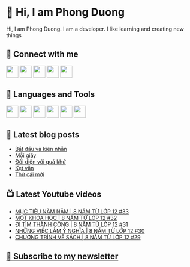# 👋 Hi, I am Phong Duong

Hi, I am Phong Duong. I am a developer. I like learning and creating new things

## 🔗 Connect with me
[<img height="32" width="32" src="https://cdn.jsdelivr.net/npm/simple-icons@v3/icons/youtube.svg" />](https://www.youtube.com/channel/UCXykqt3V2-9bYXKWZRcH0rA)
[<img height="32" width="32" src="https://cdn.jsdelivr.net/npm/simple-icons@v3/icons/instagram.svg" />](https://www.instagram.com/phongduonglh)
[<img height="32" width="32" src="https://cdn.jsdelivr.net/npm/simple-icons@v3/icons/twitter.svg" />](https://twitter.com/phongduonglh)
[<img height="32" width="32" src="https://cdn.jsdelivr.net/npm/simple-icons@v3/icons/facebook.svg" />](https://www.facebook.com/phongduonglh)
[<img height="32" width="32" src="https://cdn.jsdelivr.net/npm/simple-icons@v3/icons/linkedin.svg" />](https://www.linkedin.com/in/phongduonglh)

## 🧰 Languages and Tools

[<img height="32" width="32" src="https://cdn.jsdelivr.net/npm/simple-icons@v3/icons/javascript.svg" />](javascript)
[<img height="32" width="32" src="https://cdn.jsdelivr.net/npm/simple-icons@v3/icons/html5.svg" />](html5)
[<img height="32" width="32" src="https://cdn.jsdelivr.net/npm/simple-icons@v3/icons/css3.svg" />](css3)
[<img height="32" width="32" src="https://cdn.jsdelivr.net/npm/simple-icons@v3/icons/node-dot-js.svg" />](nodejs)
[<img height="32" width="32" src="https://cdn.jsdelivr.net/npm/simple-icons@v3/icons/react.svg" />](react)
[<img height="32" width="32" src="https://cdn.jsdelivr.net/npm/simple-icons@v3/icons/vue-dot-js.svg" />](vue)

## 📝 Latest blog posts

<!-- BLOG-POST-LIST:START -->
- [Bắt đầu và kiên nhẫn](https://phongduong.dev/blog/2021/06/bat-dau-va-kien-nhan/)
- [Mỗi giây](https://phongduong.dev/blog/2021/06/moi-giay/)
- [Đối diện với quá khứ](https://phongduong.dev/blog/2021/06/doi-dien-voi-qua-khu/)
- [Kẹt văn](https://phongduong.dev/blog/2021/06/ket-van/)
- [Thử cái mới](https://phongduong.dev/blog/2021/06/thu-cai-moi/)
<!-- BLOG-POST-LIST:END -->

## 📺 Latest Youtube videos

<!-- YOUTUBE-VIDEO-LIST:START -->
- [MỤC TIÊU NĂM NĂM | 8 NĂM TỪ LỚP 12 #33](https://www.youtube.com/watch?v=q6A3kfnMnuY)
- [MỘT KHÓA HỌC | 8 NĂM TỪ LỚP 12 #32](https://www.youtube.com/watch?v=68unEf0HrVA)
- [ĐI TÌM THÀNH CÔNG | 8 NĂM TỪ LỚP 12 #31](https://www.youtube.com/watch?v=hrdqgubEYOo)
- [NHỮNG VIỆC LÀM Ý NGHĨA | 8 NĂM TỪ LỚP 12 #30](https://www.youtube.com/watch?v=MoBthSzm-00)
- [CHƯƠNG TRÌNH VỀ SÁCH | 8 NĂM TỪ LỚP 12 #29](https://www.youtube.com/watch?v=4VbW9Ig5rN0)
<!-- YOUTUBE-VIDEO-LIST:END -->

## [💌 Subscribe to my newsletter](https://koogio.substack.com/)
